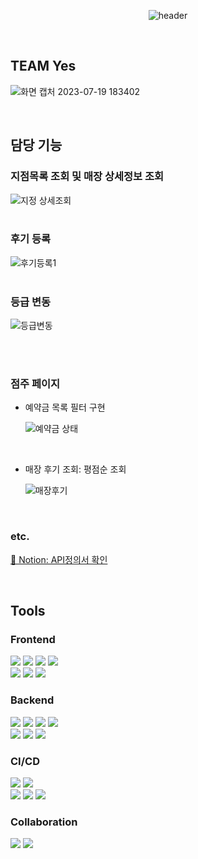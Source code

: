 <div align="center">
    
![header](https://github.com/ssginc-kdt-3team/TeamYesBE/assets/130817438/288e969b-18b1-49a7-8a7a-c2f07c0b2888)
  
</div>

<section>  

<br>

  # TEAM Yes

![화면 캡처 2023-07-19 183402](https://github.com/IHyeonii/shop0409/assets/130817438/4f9bca8b-46e3-4018-a705-f0167d7a13a3)

<br>

## 담당 기능

### 지점목록 조회 및 매장 상세정보 조회
![지정 상세조회](https://github.com/IHyeonii/shop0409/assets/130817438/ab99b40f-83a9-4c99-a3c7-1288246d32f7)
<br>
<br>

### 후기 등록
![후기등록1](https://github.com/IHyeonii/shop0409/assets/130817438/d913af15-96ce-4289-bbef-5030b3e3d13b)
<br>
<br>

### 등급 변동
![등급변동](https://github.com/IHyeonii/shop0409/assets/130817438/6788e546-c0e1-412a-8491-7b49b98476b2)

<br>


<br>

### 점주 페이지
- 예약금 목록 필터 구현

  ![예약금 상태](https://github.com/IHyeonii/shop0409/assets/130817438/39cb3fdb-a4e0-4cfe-8bd1-c7c8d6677ad6)
<br>

- 매장 후기 조회: 평점순 조회
  
  ![매장후기](https://github.com/IHyeonii/shop0409/assets/130817438/8bb38abc-b73b-4352-b995-c598a0896c72)


<br>

### etc.

[📝 Notion: API정의서 확인](https://noon-tarn-5ce.notion.site/ede0de2519314e8eb12023603c907e40?v=4c9675de71ed482cb33538516d6b0b7d&pvs=4)
    
<br>

   
## Tools

### Frontend
    
<img src="https://img.shields.io/badge/npm-CB3837?style=flat-square&logo=npm&logoColor=white"/>  <img src="https://img.shields.io/badge/HTML-E34F26?style=flat-square&logo=HTML5&logoColor=white"/> <img src="https://img.shields.io/badge/css3-FF6C37?style=flat-square&logo=css3&logoColor=white"/> <img src="https://img.shields.io/badge/JavaScript-F7DF1E?style=flat-square&logo=JavaScript&logoColor=white"/><br>
<img src="https://img.shields.io/badge/React-61DAFB?style=flat-square&logo=React&logoColor=white"/>   <img src="https://img.shields.io/badge/visualstudiocode-007ACC?style=flat-square&logo=visualstudiocode&logoColor=white"/>
<img src="https://img.shields.io/badge/figma-F24E1E?style=flat-square&logo=figma&logoColor=white"/><br>
    
### Backend

<img src="https://img.shields.io/badge/Java-F7DF1E?style=flat-square&logo=Java&logoColor=white"/> <img src="https://img.shields.io/badge/springboot-6DB33F?style=flat-square&logo=springboot&logoColor=white"/> <img src="https://img.shields.io/badge/openjdk-14CC80?style=flat-square&logo=openjdk&logoColor=white"/> <img src="https://img.shields.io/badge/mariadb-003545?style=flat-square&logo=mariadb&logoColor=white"/><br>  <img src="https://img.shields.io/badge/intellijidea-000000?style=flat-square&logo=intellijidea&logoColor=white"/> <img src="https://img.shields.io/badge/gradle-02303A?style=flat-square&logo=Gradle&logoColor=white"/> <img src="https://img.shields.io/badge/postman-FF6C37?style=flat-square&logo=PostMan&logoColor=white"/><br>
    
### CI/CD

<img src="https://img.shields.io/badge/amazonaws-232F3E?style=flat-square&logo=amazonaws&logoColor=white"/>  <img src="https://img.shields.io/badge/amazonapigateway-FF4F8B?style=flat-square&logo=amazonapigateway&logoColor=white"/><br>  <img src="https://img.shields.io/badge/amazonec2-FF9900?style=flat-square&logo=amazonec2&logoColor=white"/>  <img src="https://img.shields.io/badge/amazons3-569A31?style=flat-square&logo=amazons3&logoColor=white"/>  <img src="https://img.shields.io/badge/amazonrds-527FFF?style=flat-square&logo=amazonrds&logoColor=white"/>
<br>
    
### Collaboration 
    
<img src="https://img.shields.io/badge/miro-F39914?style=flat-square&logo=miro&logoColor=white"/>  <img src="https://img.shields.io/badge/github-181717?style=flat-square&logo=github&logoColor=white"/><br><br>
    
  </div>
  </section> 
